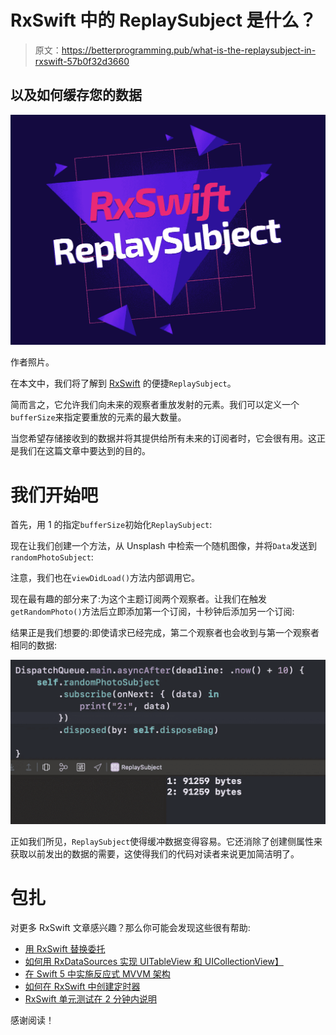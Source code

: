 # RxSwift 中的 ReplaySubject 是什么？

> 原文：<https://betterprogramming.pub/what-is-the-replaysubject-in-rxswift-57b0f32d3660>

## 以及如何缓存您的数据

![](img/839eebf2dccb6c64688e7f7d1ac45086.png)

作者照片。

在本文中，我们将了解到 [RxSwift](https://github.com/ReactiveX/RxSwift) 的便捷`ReplaySubject`。

简而言之，它允许我们向未来的观察者重放发射的元素。我们可以定义一个`bufferSize`来指定要重放的元素的最大数量。

当您希望存储接收到的数据并将其提供给所有未来的订阅者时，它会很有用。这正是我们在这篇文章中要达到的目的。

# 我们开始吧

首先，用 1 的指定`bufferSize`初始化`ReplaySubject`:

现在让我们创建一个方法，从 Unsplash 中检索一个随机图像，并将`Data`发送到`randomPhotoSubject`:

注意，我们也在`viewDidLoad()`方法内部调用它。

现在最有趣的部分来了:为这个主题订阅两个观察者。让我们在触发`getRandomPhoto()`方法后立即添加第一个订阅，十秒钟后添加另一个订阅:

结果正是我们想要的:即使请求已经完成，第二个观察者也会收到与第一个观察者相同的数据:

![](img/39c1375d136d49c6a6ee1da8db0b5e38.png)

正如我们所见，`ReplaySubject`使得缓冲数据变得容易。它还消除了创建侧属性来获取以前发出的数据的需要，这使得我们的代码对读者来说更加简洁明了。

# 包扎

对更多 RxSwift 文章感兴趣？那么你可能会发现这些很有帮助:

*   [用 RxSwift 替换委托](https://medium.com/better-programming/replace-delegation-with-rxswift-32ad18d75140)
*   [如何用 RxDataSources 实现 UITableView 和 UICollectionView】](https://medium.com/better-programming/how-to-implement-uitableview-and-uicollectionview-with-rxdatasources-1afcd68729bf)
*   [在 Swift 5 中实施反应式 MVVM 架构](https://medium.com/better-programming/mvvm-in-swift-infinite-scrolling-and-image-loading-d47780b06e23)
*   [如何在 RxSwift 中创建定时器](https://medium.com/better-programming/how-to-create-a-timer-in-rxswift-578bf8712678)
*   [RxSwift 单元测试在 2 分钟内说明](https://medium.com/better-programming/rxswift-unit-testing-explained-in-3-minutes-c024b7a26d)

感谢阅读！